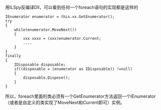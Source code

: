 用ILSpy反编译Dll，可以看到任何一个foreach语句的实现都是这样的

    IEnumerator enumerator = this.xx.GetEnumerator();
    try
    {
        while(enumerator.MoveNext())
        {
            xxx xxxx = (xxx)enumerator.Current;
            ....
        }
    }
    finally
    {
        IDisposable disposable;
        if((disposable = (enumerator as IDisposable)) !=null)
        {
            disposable.Dispose();
        }
    }

所以，foreach里面的类必须有一个GetEnumerator方法返回一个IEnumerator（或者是自定义的类实现了MoveNext和Current即可）实例。
